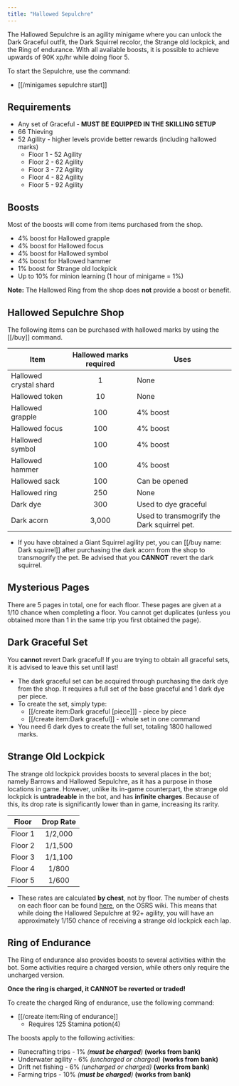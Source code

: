 ```yaml
---
title: "Hallowed Sepulchre"
---
```


The Hallowed Sepulchre is an agility minigame where you can unlock the Dark Graceful outfit, the Dark Squirrel recolor, the Strange old lockpick, and the Ring of endurance. With all available boosts, it is possible to achieve upwards of 90K xp/hr while doing floor 5.

To start the Sepulchre, use the command:

- [[/minigames sepulchre start]]

## Requirements

- Any set of Graceful - **MUST BE EQUIPPED IN THE SKILLING SETUP**
- 66 Thieving
- 52 Agility - higher levels provide better rewards (including hallowed marks)
  - Floor 1 - 52 Agility
  - Floor 2 - 62 Agility
  - Floor 3 - 72 Agility
  - Floor 4 - 82 Agility
  - Floor 5 - 92 Agility

## Boosts

Most of the boosts will come from items purchased from the shop.

- 4% boost for Hallowed grapple
- 4% boost for Hallowed focus
- 4% boost for Hallowed symbol
- 4% boost for Hallowed hammer
- 1% boost for Strange old lockpick
- Up to 10% for minion learning (1 hour of minigame = 1%)

**Note:** The Hallowed Ring from the shop does **not** provide a boost or benefit.

## Hallowed Sepulchre Shop

The following items can be purchased with hallowed marks by using the [[/buy]] command.

| **Item**               | **Hallowed marks required** | **Uses**                                    |
| ---------------------- | :-------------------------: | ------------------------------------------- |
| Hallowed crystal shard |              1              | None                                        |
| Hallowed token         |             10              | None                                        |
| Hallowed grapple       |             100             | 4% boost                                    |
| Hallowed focus         |             100             | 4% boost                                    |
| Hallowed symbol        |             100             | 4% boost                                    |
| Hallowed hammer        |             100             | 4% boost                                    |
| Hallowed sack          |             100             | Can be opened                               |
| Hallowed ring          |             250             | None                                        |
| Dark dye               |             300             | Used to dye graceful                        |
| Dark acorn             |            3,000            | Used to transmogrify the Dark squirrel pet. |

- If you have obtained a Giant Squirrel agility pet, you can [[/buy name\: Dark squirrel]] after purchasing the dark acorn from the shop to transmogrify the pet. Be advised that you **CANNOT** revert the dark squirrel.

## Mysterious Pages

There are 5 pages in total, one for each floor. These pages are given at a 1/10 chance when completing a floor. You cannot get duplicates (unless you obtained more than 1 in the same trip you first obtained the page).

## Dark Graceful Set

You **cannot** revert Dark graceful! If you are trying to obtain all graceful sets, it is advised to leave this set until last!

- The dark graceful set can be acquired through purchasing the dark dye from the shop. It requires a full set of the base graceful and 1 dark dye per piece.
- To create the set, simply type:
  - [[/create item\:Dark graceful [piece]]] - piece by piece
  - [[/create item\:Dark graceful]] - whole set in one command
- You need 6 dark dyes to create the full set, totaling 1800 hallowed marks.

## **Strange Old Lockpick**

The strange old lockpick provides boosts to several places in the bot; namely Barrows and Hallowed Sepulchre, as it has a purpose in those locations in game. However, unlike its in-game counterpart, the strange old lockpick is **untradeable** in the bot, and has **infinite charges**. Because of this, its drop rate is significantly lower than in game, increasing its rarity.

| **Floor** | **Drop Rate** |
| --------- | :-----------: |
| Floor 1   |    1/2,000    |
| Floor 2   |    1/1,500    |
| Floor 3   |    1/1,100    |
| Floor 4   |     1/800     |
| Floor 5   |     1/600     |

- These rates are calculated **by chest**, not by floor. The number of chests on each floor can be found [here](<https://oldschool.runescape.wiki/w/Coffin_(Hallowed_Sepulchre)#Locations>), on the OSRS wiki. This means that while doing the Hallowed Sepulchre at 92+ agility, you will have an approximately 1/150 chance of receiving a strange old lockpick each lap.

## Ring of Endurance

The Ring of endurance also provides boosts to several activities within the bot. Some activities require a charged version, while others only require the uncharged version.

**Once the ring is charged, it CANNOT be reverted or traded!**

To create the charged Ring of endurance, use the following command:

- [[/create item\:Ring of endurance]]
  - Requires 125 Stamina potion(4)

The boosts apply to the following activities:

- Runecrafting trips - 1% _(**must be charged**)_ **(works from bank)**
- Underwater agility - 6% _(uncharged or charged)_ **(works from bank)**
- Drift net fishing - 6% _(uncharged or charged)_ **(works from bank)**
- Farming trips - 10% _(**must be charged**)_ **(works from bank)**
